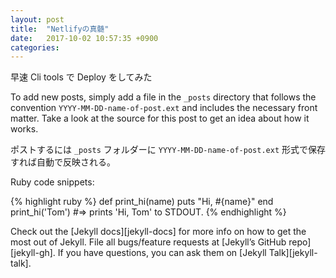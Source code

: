 ```yaml
---
layout: post
title:  "Netlifyの真髄"
date:   2017-10-02 10:57:35 +0900
categories: 
---
```

早速 Cli tools で Deploy をしてみた

To add new posts, simply add a file in the `_posts` directory that follows the convention `YYYY-MM-DD-name-of-post.ext` and includes the necessary front matter. Take a look at the source for this post to get an idea about how it works.

ポストするには `_posts` フォルダーに `YYYY-MM-DD-name-of-post.ext` 形式で保存すれば自動で反映される。

Ruby code snippets:

{% highlight ruby %}
def print_hi(name)
  puts "Hi, #{name}"
end
print_hi('Tom')
#=> prints 'Hi, Tom' to STDOUT.
{% endhighlight %}

Check out the [Jekyll docs][jekyll-docs] for more info on how to get the most out of Jekyll. File all bugs/feature requests at [Jekyll’s GitHub repo][jekyll-gh]. If you have questions, you can ask them on [Jekyll Talk][jekyll-talk].

[daisuke]: https://twitter.com/daisuke
[github]: https://github.com/dai

